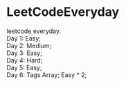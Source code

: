 # LeetCodeEveryday
leetcode everyday.<br>
Day 1: Easy;<br>
Day 2: Medium;<br>
Day 3: Easy;<br>
Day 4: Hard;<br>
Day 5: Easy;<br>
Day 6: Tags Array; Easy * 2;<br>

